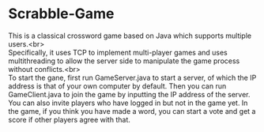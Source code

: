 # Scrabble-Game
This is a classical crossword game based on Java which supports multiple users.\<br>  
Specifically, it uses TCP to implement multi-player games and uses multithreading to allow the server side to manipulate the game process without conflicts.\<br>  
To start the gane, first run GameServer.java to start a server, of which the IP address is that of your own computer by default. Then you can run GameClient.java to join the game by inputting the IP address of the server. You can also invite players who have logged in but not in the game yet. In the game, if you think you have made a word, you can start a vote and get a score if other players agree with that.
